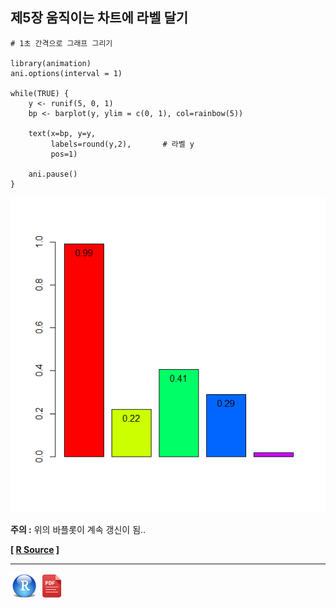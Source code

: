 ## 제5장 움직이는 차트에 라벨 달기



```{r}
# 1초 간격으로 그래프 그리기

library(animation)
ani.options(interval = 1)

while(TRUE) {
    y <- runif(5, 0, 1)
    bp <- barplot(y, ylim = c(0, 1), col=rainbow(5))
    
    text(x=bp, y=y, 
         labels=round(y,2),       # 라벨 y
         pos=1)   
    
    ani.pause()
}
```

![1570052490511](images/1570052490511.png)

**주의 :** 위의  바플롯이 계속 갱신이 됨..



**[ [R Source](source/ch_5_165_Labelling_Moving_Chart.R) ]**



------

 <img src="images/R.png" alt="R" style="zoom:80%;" /> <img src="images/pdf_image.png" alt="pdf_image" style="zoom:80%;" />